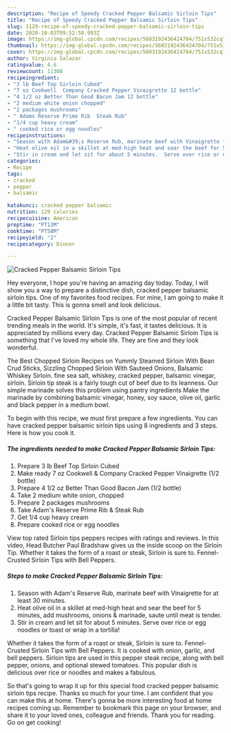 ```yaml
---
description: "Recipe of Speedy Cracked Pepper Balsamic Sirloin Tips"
title: "Recipe of Speedy Cracked Pepper Balsamic Sirloin Tips"
slug: 1129-recipe-of-speedy-cracked-pepper-balsamic-sirloin-tips
date: 2020-10-03T09:52:50.993Z
image: https://img-global.cpcdn.com/recipes/5603192436424704/751x532cq70/cracked-pepper-balsamic-sirloin-tips-recipe-main-photo.jpg
thumbnail: https://img-global.cpcdn.com/recipes/5603192436424704/751x532cq70/cracked-pepper-balsamic-sirloin-tips-recipe-main-photo.jpg
cover: https://img-global.cpcdn.com/recipes/5603192436424704/751x532cq70/cracked-pepper-balsamic-sirloin-tips-recipe-main-photo.jpg
author: Virginia Salazar
ratingvalue: 4.6
reviewcount: 11308
recipeingredient:
- "3 lb Beef Top Sirloin Cubed"
- "7 oz Cookwell  Company Cracked Pepper Vinaigrette 12 bottle"
- "4 1/2 oz Better Than Good Bacon Jam 12 bottle"
- "2 medium white onion chopped"
- "2 packages mushrooms"
- " Adams Reserve Prime Rib  Steak Rub"
- "1/4 cup heavy cream"
- " cooked rice or egg noodles"
recipeinstructions:
- "Season with Adam&#39;s Reserve Rub, marinate beef with Vinaigrette for at least 30 minutes."
- "Heat olive oil in a skillet at med-high heat and sear the beef for 5 minutes, add mushrooms, onions &amp; marinade, saute until meat is tender."
- "Stir in cream and let sit for about 5 minutes.  Serve over rice or egg noodles or toast or wrap in a tortilla!"
categories:
- Recipe
tags:
- cracked
- pepper
- balsamic

katakunci: cracked pepper balsamic 
nutrition: 129 calories
recipecuisine: American
preptime: "PT13M"
cooktime: "PT58M"
recipeyield: "2"
recipecategory: Dinner

---
```



![Cracked Pepper Balsamic Sirloin Tips](https://img-global.cpcdn.com/recipes/5603192436424704/751x532cq70/cracked-pepper-balsamic-sirloin-tips-recipe-main-photo.jpg)

Hey everyone, I hope you're having an amazing day today. Today, I will show you a way to prepare a distinctive dish, cracked pepper balsamic sirloin tips. One of my favorites food recipes. For mine, I am going to make it a little bit tasty. This is gonna smell and look delicious.

Cracked Pepper Balsamic Sirloin Tips is one of the most popular of recent trending meals in the world. It's simple, it's fast, it tastes delicious. It is appreciated by millions every day. Cracked Pepper Balsamic Sirloin Tips is something that I've loved my whole life. They are fine and they look wonderful.

The Best Chopped Sirloin Recipes on Yummly Steamed Sirloin With Bean Crud Sticks, Sizzling Chopped Sirloin With Sauteed Onions, Balsamic Whiskey Sirloin. fine sea salt, whiskey, cracked pepper, balsamic vinegar, sirloin. Sirloin tip steak is a fairly tough cut of beef due to its leanness. Our simple marinade solves this problem using pantry ingredients Make the marinade by combining balsamic vinegar, honey, soy sauce, olive oil, garlic and black pepper in a medium bowl.


To begin with this recipe, we must first prepare a few ingredients. You can have cracked pepper balsamic sirloin tips using 8 ingredients and 3 steps. Here is how you cook it.

<!--inarticleads1-->

##### The ingredients needed to make Cracked Pepper Balsamic Sirloin Tips:

1. Prepare 3 lb Beef Top Sirloin Cubed
1. Make ready 7 oz Cookwell &amp; Company Cracked Pepper Vinaigrette (1/2 bottle)
1. Prepare 4 1/2 oz Better Than Good Bacon Jam (1/2 bottle)
1. Take 2 medium white onion, chopped
1. Prepare 2 packages mushrooms
1. Take  Adam&#39;s Reserve Prime Rib &amp; Steak Rub
1. Get 1/4 cup heavy cream
1. Prepare  cooked rice or egg noodles


View top rated Sirloin tips peppers recipes with ratings and reviews. In this video, Head Butcher Paul Bradshaw gives us the inside scoop on the Sirloin Tip. Whether it takes the form of a roast or steak, Sirloin is sure to. Fennel-Crusted Sirloin Tips with Bell Peppers. 

<!--inarticleads2-->

##### Steps to make Cracked Pepper Balsamic Sirloin Tips:

1. Season with Adam&#39;s Reserve Rub, marinate beef with Vinaigrette for at least 30 minutes.
1. Heat olive oil in a skillet at med-high heat and sear the beef for 5 minutes, add mushrooms, onions &amp; marinade, saute until meat is tender.
1. Stir in cream and let sit for about 5 minutes.  Serve over rice or egg noodles or toast or wrap in a tortilla!


Whether it takes the form of a roast or steak, Sirloin is sure to. Fennel-Crusted Sirloin Tips with Bell Peppers. It is cooked with onion, garlic, and bell peppers. Sirloin tips are used in this pepper steak recipe, along with bell pepper, onions, and optional stewed tomatoes. This popular dish is delicious over rice or noodles and makes a fabulous. 

So that's going to wrap it up for this special food cracked pepper balsamic sirloin tips recipe. Thanks so much for your time. I am confident that you can make this at home. There's gonna be more interesting food at home recipes coming up. Remember to bookmark this page on your browser, and share it to your loved ones, colleague and friends. Thank you for reading. Go on get cooking!
